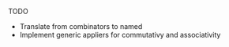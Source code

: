 TODO

- Translate from combinators to named
- Implement generic appliers for commutativy and associativity